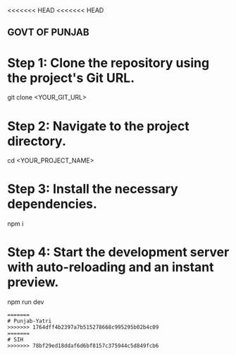 <<<<<<< HEAD
<<<<<<< HEAD

## GOVT OF PUNJAB 

# Step 1: Clone the repository using the project's Git URL.
git clone <YOUR_GIT_URL>

# Step 2: Navigate to the project directory.
cd <YOUR_PROJECT_NAME>

# Step 3: Install the necessary dependencies.
npm i

# Step 4: Start the development server with auto-reloading and an instant preview.
npm run dev
```
=======
# Punjab-Yatri
>>>>>>> 1764dff4b2397a7b515278668c995295b02b4c09
=======
# SIH
>>>>>>> 78bf29ed18ddaf6d6bf8157c375944c5d849fcb6
